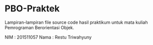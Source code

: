 # PBO-Praktek
Lampiran-lampiran file source code hasil praktikum untuk mata kuliah Pemrograman Berorientasi Objek.

NIM  : 201511057
Nama : Restu Triwahyuny
